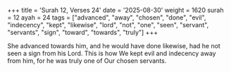 +++
title = 'Surah 12, Verses 24'
date = '2025-08-30'
weight = 1620
surah = 12
ayah = 24
tags = ["advanced", "away", "chosen", "done", "evil", "indecency", "kept", "likewise", "lord", "not", "one", "seen", "servant", "servants", "sign", "toward", "towards", "truly"]
+++

She advanced towards him, and he would have done likewise, had he not seen a sign from his Lord. This is how We kept evil and indecency away from him, for he was truly one of Our chosen servants.